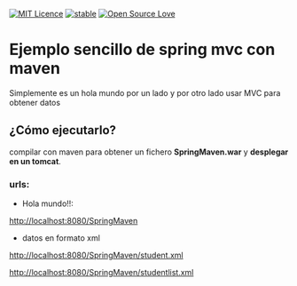 [![MIT Licence](https://badges.frapsoft.com/os/mit/mit.svg?v=103)](https://opensource.org/licenses/mit-license.php)
[![stable](http://badges.github.io/stability-badges/dist/stable.svg)](http://github.com/badges/stability-badges)
[![Open Source Love](https://badges.frapsoft.com/os/v1/open-source.png?v=103)](https://github.com/ellerbrock/open-source-badge/)

# Ejemplo sencillo de spring mvc con maven #
Simplemente es un hola mundo por un lado y por otro lado usar MVC para obtener datos

## ¿Cómo ejecutarlo? ##

compilar con maven para obtener un fichero **SpringMaven.war** y **desplegar en un tomcat**.

### urls: ###

-  Hola mundo!!:

[http://localhost:8080/SpringMaven](http://localhost:8080/SpringMaven)
    
- datos en formato xml

[http://localhost:8080/SpringMaven/student.xml](http://localhost:8080/SpringMaven/student.xml)

[http://localhost:8080/SpringMaven/studentlist.xml](http://localhost:8080/SpringMaven/studentlist.xml)